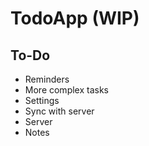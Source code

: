 # TodoApp (WIP)

## To-Do

- Reminders
- More complex tasks
- Settings
- Sync with server
- Server
- Notes
